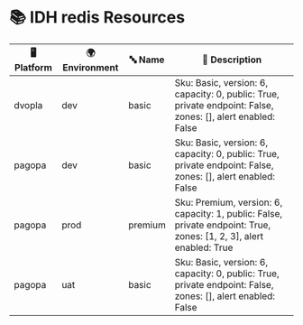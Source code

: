 # 📚 IDH redis Resources

| 🖥️ Platform | 🌍 Environment | 🔤 Name | 📝 Description |
|-------------|---------------|---------|----------------|
| dvopla | dev |  basic | Sku: Basic, version: 6, capacity: 0, public: True, private endpoint: False, zones: [], alert enabled: False |
| pagopa | dev |  basic | Sku: Basic, version: 6, capacity: 0, public: True, private endpoint: False, zones: [], alert enabled: False |
| pagopa | prod |  premium | Sku: Premium, version: 6, capacity: 1, public: False, private endpoint: True, zones: [1, 2, 3], alert enabled: True |
| pagopa | uat |  basic | Sku: Basic, version: 6, capacity: 0, public: True, private endpoint: False, zones: [], alert enabled: False |
